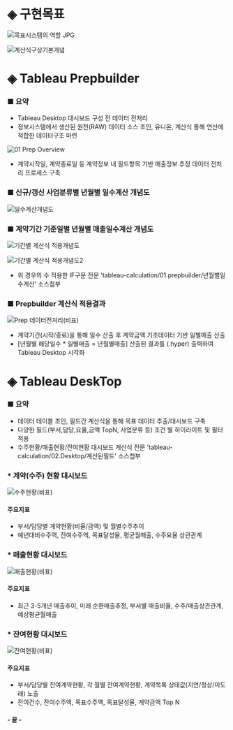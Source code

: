 # ◈ 구현목표
![목표시스템의 역할 JPG](https://github.com/user-attachments/assets/ec1fe4d6-0a9e-4e25-bf32-aa599ba0d684)

![계산식구상기본개념](https://github.com/user-attachments/assets/bcabb27b-5abc-4116-b44a-9696b63bb5b3)

# ◈ Tableau Prepbuilder
### ■ 요약
- Tableau Desktop 대시보드 구성 전 데이터 전처리
- 정보시스템에서 생산된 원천(RAW) 데이터 소스 조인, 유니온, 계산식 통해 연산에 적합한 데이터구조 마련

![01 Prep Overview](https://github.com/user-attachments/assets/79ee4875-9709-4e86-8cdb-1afb6e0adfb2)
- 계약시작일, 계약종료일 등 계약정보 내 필드항목 기반 매출정보 추정 데이터 전처리 프로세스 구축

### ■ 신규/갱신 사업분류별 년월별 일수계산 개념도
![일수계산개념도](https://github.com/user-attachments/assets/47d759ff-46b6-41b3-8edc-b3df2051370e)

### ■ 계약기간 기준일별 년월별 매출일수계산 개념도
![기간별 계산식 적용개념도](https://github.com/user-attachments/assets/4745325e-a4b1-47dc-96e6-8cf29ae2ea11)

![기간별 계산식 적용개념도2](https://github.com/user-attachments/assets/e92d6e82-fb2a-422f-8c19-12163ce99f3c)

- 위 경우의 수 적용한 IF구문 전문 'tableau-calculation/01.prepbuilder/년월별일수계산' 소스첨부

### ■ Prepbuilder 계산식 적용결과
![Prep 데이터전처리(비표)](https://github.com/user-attachments/assets/a7b3cc9f-735e-4f88-b840-1b2e9f9378bb)
- 계약기간(시작/종료)을 통해 일수 산출 후 계약금액 기초데이터 기반 일별매출 산출
- [년월별 해당일수 * 일별매출 = 년월별매출] 산출된 결과를 (.hyper) 출력하여 Tableau Desktop 시각화

# ◈ Tableau DeskTop
### ■ 요약
- 데이터 테이블 조인, 필드간 계산식을 통해 목표 데이터 추출/대시보드 구축
- 다양한 필드(부서,담당,요율,금액 TopN, 사업분류 등) 조건 별 하이라이트 및 필터적용
- 수주현황/매출현황/잔여현황 대시보드 계산식 전문 'tableau-calculation/02.Desktop/계산된필드' 소스첨부

### * 계약(수주) 현황 대시보드
![수주현황(비표)](https://github.com/user-attachments/assets/a2d33654-e7a3-4bea-9b82-1098b608f506)
#### 주요지표
- 부서/담당별 계약현황(비율/금액) 및 월별수주추이
- 예년대비수주액, 잔여수주액, 목표달성율, 평균월매출, 수주요율 상관관계

### * 매출현황 대시보드
![매출현황(비표)](https://github.com/user-attachments/assets/32b17918-1e9d-4262-85f0-52b2a766d9af)
#### 주요지표
- 최근 3-5개년 매출추이, 미래 순환매출추정, 부서별 매출비율, 수주/매출상관관계, 예상평균월매출

### * 잔여현황 대시보드
![잔여현황(비표)](https://github.com/user-attachments/assets/4e909726-5229-49e1-bcfd-4ec647be3095)
#### 주요지표
- 부서/담당별 잔여계약현황, 각 월별 잔여계약현황, 계약목록 상태값(지연/정상/미도래) 노출
- 잔여건수, 잔여수주액, 목표수주액, 목표달성율, 계약금액 Top N

#### - 끝 -
